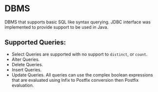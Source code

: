 # DBMS
DBMS that supports basic SQL like syntax querying.
JDBC interface was implemented to provide support to be used in Java.

## Supported Queries:
* Select Queries are supported with no support to `distinct`, or `count`.
* Alter Queries.
* Delete Queries.
* Insert Queries.
* Update Queries.
All queries can use the complex boolean expressions that are evaluated using Infix to Postfix conversion then Postfix evaluation.

